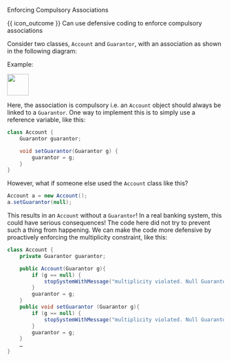 <span id="title">Enforcing Compulsory Associations</span>

<span id="prereqs"><panel src="../what/unit-inElsewhere-asFlat.md" boilerplate header="%%{{ icon_prereq }} Implementation → Error Handling → Defensive Programming → What%%" popup-url="{{ baseUrl }}/errorHandling/defensiveProgramming/what" /></span>

<span id="outcomes">{{ icon_outcome }} Can use defensive coding to enforce compulsory associations</span>

<div id="body">

Consider two classes, `Account` and `Guarantor`, with an association as shown in the following diagram:

<box>

Example:

<img src="{{baseUrl}}/errorHandling/defensiveProgramming/compulsoryAssociations/images/accountGuarantor.png" height="50" />
<p/>

Here, the association is compulsory i.e. an `Account` object should always be linked to a `Guarantor`. One way to implement this is to simply use a reference variable, like this:

```java
class Account {
    Guarantor guarantor;

    void setGuarantor(Guarantor g) {
        guarantor = g;
    }
}
```

However, what if someone else used the `Account` class like this?

```java
Account a = new Account();
a.setGuarantor(null);
```

This results in an `Account` without a `Guarantor`! In a real banking system, this could have serious consequences! The code here did not try to prevent such a thing from happening. We can make the code more defensive by proactively enforcing the multiplicity constraint, like this:

```java
class Account {
    private Guarantor guarantor;

    public Account(Guarantor g){
        if (g == null) {
            stopSystemWithMessage("multiplicity violated. Null Guarantor");
        }
        guarantor = g;
    }
    public void setGuarantor (Guarantor g){
        if (g == null) {
            stopSystemWithMessage("multiplicity violated. Null Guarantor");
        }
        guarantor = g;
    }
    …
}
```

</box>

</div>

<div id="extras">

<include src="exercises.md" />

</div>